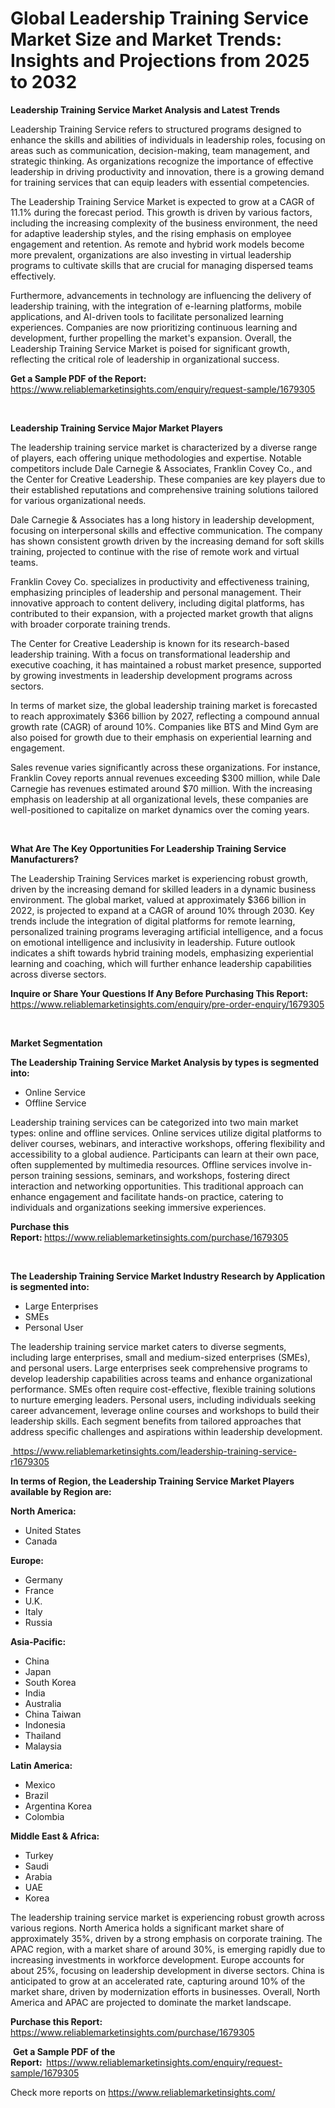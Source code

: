 <p><h1>Global Leadership Training Service Market Size and Market Trends: Insights and Projections from 2025 to 2032</h1></p><p><strong>Leadership Training Service Market Analysis and Latest Trends</strong></p>
<p><p>Leadership Training Service refers to structured programs designed to enhance the skills and abilities of individuals in leadership roles, focusing on areas such as communication, decision-making, team management, and strategic thinking. As organizations recognize the importance of effective leadership in driving productivity and innovation, there is a growing demand for training services that can equip leaders with essential competencies.</p><p>The Leadership Training Service Market is expected to grow at a CAGR of 11.1% during the forecast period. This growth is driven by various factors, including the increasing complexity of the business environment, the need for adaptive leadership styles, and the rising emphasis on employee engagement and retention. As remote and hybrid work models become more prevalent, organizations are also investing in virtual leadership programs to cultivate skills that are crucial for managing dispersed teams effectively.</p><p>Furthermore, advancements in technology are influencing the delivery of leadership training, with the integration of e-learning platforms, mobile applications, and AI-driven tools to facilitate personalized learning experiences. Companies are now prioritizing continuous learning and development, further propelling the market's expansion. Overall, the Leadership Training Service Market is poised for significant growth, reflecting the critical role of leadership in organizational success.</p></p>
<p><strong>Get a Sample PDF of the Report:&nbsp;</strong> <a href="https://www.reliablemarketinsights.com/enquiry/request-sample/1679305?utm_campaign=2630&utm_medium=2&utm_source=Github&utm_content=ia&utm_term=24032025&utm_id=leadership-training-service">https://www.reliablemarketinsights.com/enquiry/request-sample/1679305</a></p>
<p>&nbsp;</p>
<p><strong>Leadership Training Service Major Market Players</strong></p>
<p><p>The leadership training service market is characterized by a diverse range of players, each offering unique methodologies and expertise. Notable competitors include Dale Carnegie & Associates, Franklin Covey Co., and the Center for Creative Leadership. These companies are key players due to their established reputations and comprehensive training solutions tailored for various organizational needs.</p><p>Dale Carnegie & Associates has a long history in leadership development, focusing on interpersonal skills and effective communication. The company has shown consistent growth driven by the increasing demand for soft skills training, projected to continue with the rise of remote work and virtual teams.</p><p>Franklin Covey Co. specializes in productivity and effectiveness training, emphasizing principles of leadership and personal management. Their innovative approach to content delivery, including digital platforms, has contributed to their expansion, with a projected market growth that aligns with broader corporate training trends.</p><p>The Center for Creative Leadership is known for its research-based leadership training. With a focus on transformational leadership and executive coaching, it has maintained a robust market presence, supported by growing investments in leadership development programs across sectors.</p><p>In terms of market size, the global leadership training market is forecasted to reach approximately $366 billion by 2027, reflecting a compound annual growth rate (CAGR) of around 10%. Companies like BTS and Mind Gym are also poised for growth due to their emphasis on experiential learning and engagement.</p><p>Sales revenue varies significantly across these organizations. For instance, Franklin Covey reports annual revenues exceeding $300 million, while Dale Carnegie has revenues estimated around $70 million. With the increasing emphasis on leadership at all organizational levels, these companies are well-positioned to capitalize on market dynamics over the coming years.</p></p>
<p>&nbsp;</p>
<p><strong>What Are The Key Opportunities For Leadership Training Service Manufacturers?</strong></p>
<p><p>The Leadership Training Services market is experiencing robust growth, driven by the increasing demand for skilled leaders in a dynamic business environment. The global market, valued at approximately $366 billion in 2022, is projected to expand at a CAGR of around 10% through 2030. Key trends include the integration of digital platforms for remote learning, personalized training programs leveraging artificial intelligence, and a focus on emotional intelligence and inclusivity in leadership. Future outlook indicates a shift towards hybrid training models, emphasizing experiential learning and coaching, which will further enhance leadership capabilities across diverse sectors.</p></p>
<p><strong>Inquire or Share Your Questions If Any Before Purchasing This Report:</strong> <a href="https://www.reliablemarketinsights.com/enquiry/pre-order-enquiry/1679305?utm_campaign=2630&utm_medium=2&utm_source=Github&utm_content=ia&utm_term=24032025&utm_id=leadership-training-service">https://www.reliablemarketinsights.com/enquiry/pre-order-enquiry/1679305</a></p>
<p>&nbsp;</p>
<p><strong>Market Segmentation</strong></p>
<p><strong>The Leadership Training Service Market Analysis by types is segmented into:</strong></p>
<p><ul><li>Online Service</li><li>Offline Service</li></ul></p>
<p><p>Leadership training services can be categorized into two main market types: online and offline services. Online services utilize digital platforms to deliver courses, webinars, and interactive workshops, offering flexibility and accessibility to a global audience. Participants can learn at their own pace, often supplemented by multimedia resources. Offline services involve in-person training sessions, seminars, and workshops, fostering direct interaction and networking opportunities. This traditional approach can enhance engagement and facilitate hands-on practice, catering to individuals and organizations seeking immersive experiences.</p></p>
<p><strong>Purchase this Report:&nbsp;</strong><a href="https://www.reliablemarketinsights.com/purchase/1679305?utm_campaign=2630&utm_medium=2&utm_source=Github&utm_content=ia&utm_term=24032025&utm_id=leadership-training-service">https://www.reliablemarketinsights.com/purchase/1679305</a></p>
<p>&nbsp;</p>
<p><strong>The Leadership Training Service Market Industry Research by Application is segmented into:</strong></p>
<p><ul><li>Large Enterprises</li><li>SMEs</li><li>Personal User</li></ul></p>
<p><p>The leadership training service market caters to diverse segments, including large enterprises, small and medium-sized enterprises (SMEs), and personal users. Large enterprises seek comprehensive programs to develop leadership capabilities across teams and enhance organizational performance. SMEs often require cost-effective, flexible training solutions to nurture emerging leaders. Personal users, including individuals seeking career advancement, leverage online courses and workshops to build their leadership skills. Each segment benefits from tailored approaches that address specific challenges and aspirations within leadership development.</p></p>
<p><a href="https://www.reliablemarketinsights.com/leadership-training-service-r1679305?utm_campaign=2630&utm_medium=2&utm_source=Github&utm_content=ia&utm_term=24032025&utm_id=leadership-training-service">&nbsp;https://www.reliablemarketinsights.com/leadership-training-service-r1679305</a></p>
<p><strong>In terms of Region, the Leadership Training Service Market Players available by Region are:</strong></p>
<p>
    <p> <strong> North America: </strong>
        <ul>
            <li>United States</li>
            <li>Canada</li>
        </ul>
        </p> 
    <p> <strong> Europe: </strong>
        <ul>
            <li>Germany</li>
            <li>France</li>
            <li>U.K.</li>
            <li>Italy</li>
            <li>Russia</li>
        </ul>
        </p> 
    <p> <strong> Asia-Pacific: </strong>
        <ul>
            <li>China</li>
            <li>Japan</li>
            <li>South Korea</li>
            <li>India</li>
            <li>Australia</li>
            <li>China Taiwan</li>
            <li>Indonesia</li>
            <li>Thailand</li>
            <li>Malaysia</li>
        </ul>
        </p> 
    <p> <strong> Latin America: </strong>
        <ul>
            <li>Mexico</li>
            <li>Brazil</li>
            <li>Argentina Korea</li>
            <li>Colombia</li>
        </ul>
        </p> 
    <p> <strong> Middle East & Africa: </strong>
        <ul>
            <li>Turkey</li>
            <li>Saudi</li>
            <li>Arabia</li>
            <li>UAE</li>
            <li>Korea</li>
        </ul>
    </p>
    </p>
<p><p>The leadership training service market is experiencing robust growth across various regions. North America holds a significant market share of approximately 35%, driven by a strong emphasis on corporate training. The APAC region, with a market share of around 30%, is emerging rapidly due to increasing investments in workforce development. Europe accounts for about 25%, focusing on leadership development in diverse sectors. China is anticipated to grow at an accelerated rate, capturing around 10% of the market share, driven by modernization efforts in businesses. Overall, North America and APAC are projected to dominate the market landscape.</p></p>
<p><strong>Purchase this Report: </strong><a href="https://www.reliablemarketinsights.com/purchase/1679305?utm_campaign=2630&utm_medium=2&utm_source=Github&utm_content=ia&utm_term=24032025&utm_id=leadership-training-service">https://www.reliablemarketinsights.com/purchase/1679305</a></p>
<p>&nbsp;<strong>Get a Sample PDF of the Report:&nbsp;&nbsp;</strong><a href="https://www.reliablemarketinsights.com/enquiry/request-sample/1679305?utm_campaign=2630&utm_medium=2&utm_source=Github&utm_content=ia&utm_term=24032025&utm_id=leadership-training-service">https://www.reliablemarketinsights.com/enquiry/request-sample/1679305</a></p>
<p><strong></strong></p>
<p>Check more reports on <a href="https://www.reliablemarketinsights.com/?utm_campaign=2630&utm_medium=2&utm_source=Github&utm_content=ia&utm_term=24032025&utm_id=leadership-training-service">https://www.reliablemarketinsights.com/</a></p>